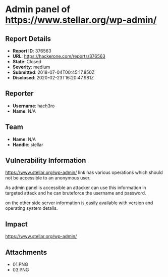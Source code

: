 # Admin panel of https://www.stellar.org/wp-admin/

## Report Details
- **Report ID**: 376563
- **URL**: https://hackerone.com/reports/376563
- **State**: Closed
- **Severity**: medium
- **Submitted**: 2018-07-04T00:45:17.850Z
- **Disclosed**: 2020-02-23T16:20:47.981Z

## Reporter
- **Username**: hach3ro
- **Name**: N/A

## Team
- **Name**: N/A
- **Handle**: stellar

## Vulnerability Information
https://www.stellar.org/wp-admin/ link has various operations which should not be accessible to an anonymous user.

As admin panel is accessible an attacker can use this information in targeted attack and he can bruteforce the username and password.

on the other side server information is easily available with version and operating system details.

## Impact

https://www.stellar.org/wp-admin/

## Attachments
- 01.PNG
- 03.PNG
